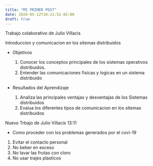 ```yaml
---
title: "MI PRIMER POST"
date: 2020-05-12T10:21:52-05:00
draft: true
---
```


Trabajo colaborativo de Julio Villacis

Introduccion y comunicacion en los sitemas distribuidos

- Objetivos
  
  1. Conocer los conceptos principales de los sistemas operativos distribuidos.
  2. Entender las comunicaciones fisicas y logicas en un sistema distribuido

- Resultados del Aprendizaje

  1. Analiza las principales ventajas y desventajas de los Sistemas distribuidos
  2. Evalua los diferentes tipos de comunicacion en los sitemas distribuidos 



Nuevo Trbajo de Julio Villacis 13:11

- Como proceder con los problemas generados por el covi-19

1. Evitar el contacto personal 
2. No beber en exceso
3. No lavar las frutas con cloro
4. No usar trajes plasticos

